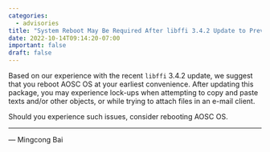 ```yaml
---
categories:
  - advisories
title: "System Reboot May Be Required After libffi 3.4.2 Update to Prevent Stability Issues"
date: 2022-10-14T09:14:20-07:00
important: false
draft: false
---
```


Based on our experience with the recent `libffi` 3.4.2 update, we suggest that
you reboot AOSC OS at your earliest convenience. After updating this package,
you may experience lock-ups when attempting to copy and paste texts and/or
other objects, or while trying to attach files in an e-mail client.

Should you experience such issues, consider rebooting AOSC OS.

---

— Mingcong Bai
